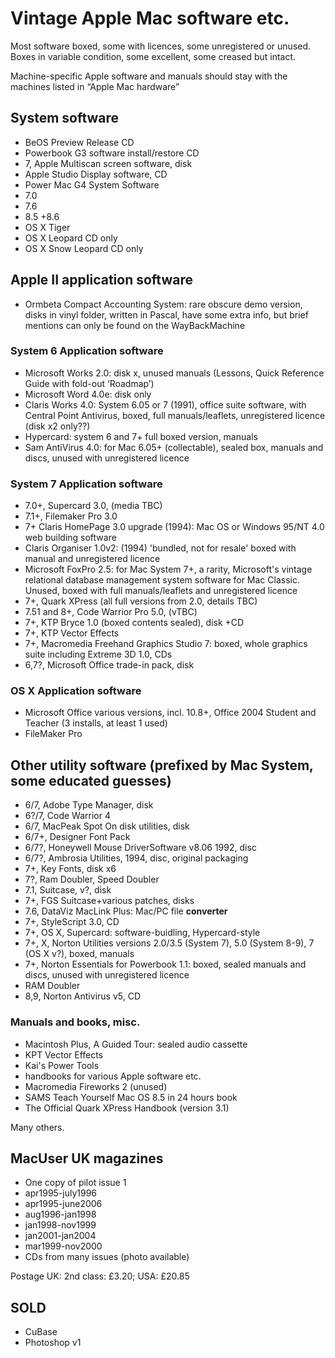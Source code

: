 # Vintage Apple Mac software etc.

Most software boxed, some with licences, some unregistered or unused. Boxes in variable condition, some excellent, some creased but intact.

Machine-specific Apple software and manuals should stay with the machines listed in “Apple Mac hardware”

## System software

- BeOS Preview Release CD
- Powerbook G3 software install/restore CD
- 7, Apple Multiscan screen software, disk
- Apple Studio Display software, CD
- Power Mac G4 System Software
- 7.0
- 7.6
- 8.5 +8.6
- OS X Tiger
- OS X Leopard CD only
- OS X Snow Leopard CD only

## Apple II application software

- Ormbeta Compact Accounting System: rare obscure demo version, disks in vinyl folder, written in Pascal, have some extra info, but brief mentions can only be found on the WayBackMachine

### System 6 Application software

- Microsoft Works 2.0: disk x, unused manuals (Lessons, Quick Reference Guide with fold-out ‘Roadmap’)
- Microsoft Word 4.0e: disk only
- Claris Works 4.0: System 6.05 or 7 (1991), office suite software, with Central Point Antivirus, boxed, full manuals/leaflets, unregistered licence (disk x2 only??)
- Hypercard: system 6 and 7+ full boxed version, manuals
- Sam AntiVirus 4.0: for Mac 6.05+ (collectable), sealed box, manuals and discs, unused with unregistered licence

### System 7 Application software

- 7.0+, Supercard 3.0, (media TBC)
- 7.1+, Filemaker Pro 3.0
- 7+ Claris HomePage 3.0 upgrade (1994): Mac OS or Windows 95/NT 4.0 web building software
- Claris Organiser 1.0v2: (1994) 'bundled, not for resale' boxed with manual and unregistered licence
- Microsoft FoxPro 2.5: for Mac System 7+, a rarity, Microsoft's vintage relational database management system software for Mac Classic. Unused, boxed with full manuals/leaflets and unregistered licence
- 7+, Quark XPress (all full versions from 2.0, details TBC)
- 7.51 and 8+, Code Warrior Pro 5.0, (vTBC)
- 7+, KTP Bryce 1.0 (boxed contents sealed), disk +CD
- 7+, KTP Vector Effects
- 7+, Macromedia Freehand Graphics Studio 7: boxed, whole graphics suite including Extreme 3D 1.0, CDs
- 6,7?, Microsoft Office trade-in pack, disk

### OS X Application software

- Microsoft Office various versions, incl. 10.8+, Office 2004 Student and Teacher (3 installs, at least 1 used)
- FileMaker Pro

## Other utility software (prefixed by Mac System, some educated guesses)

- 6/7, Adobe Type Manager, disk
- 6?/7, Code Warrior 4
- 6/7, MacPeak Spot On disk utilities, disk
- 6/7+, Designer Font Pack
- 6/7?, Honeywell Mouse DriverSoftware v8.06 1992, disc
- 6/7?, Ambrosia Utilities, 1994, disc, original packaging
- 7+, Key Fonts, disk x6
- 7?, Ram Doubler, Speed Doubler
- 7.1, Suitcase, v?, disk
- 7+, FGS Suitcase+various patches, disks
- 7.6, DataViz MacLink Plus: Mac/PC file **converter**
- 7+, StyleScript 3.0, CD
- 7+, OS X, Supercard: software-buidling, Hypercard-style
- 7+, X, Norton Utilities versions 2.0/3.5 (System 7), 5.0 (System 8-9), 7 (OS X v?), boxed, manuals
- 7+, Norton Essentials for Powerbook 1.1: boxed, sealed manuals and discs, unused with unregistered licence
- RAM Doubler
- 8,9, Norton Antivirus v5, CD

### Manuals and books, misc.

- Macintosh Plus, A Guided Tour: sealed audio cassette
- KPT Vector Effects
- Kai's Power Tools
- handbooks for various Apple software etc.
- Macromedia Fireworks 2 (unused)
- SAMS Teach Yourself Mac OS 8.5 in 24 hours book
- The Official Quark XPress Handbook (version 3.1)

Many others.

## MacUser UK magazines

- One copy of pilot issue 1
- apr1995-july1996
- apr1995-june2006
- aug1996-jan1998
- jan1998-nov1999
- jan2001-jan2004
- mar1999-nov2000
- CDs from many issues (photo available)

Postage UK: 2nd class: £3.20; USA: £20.85

## SOLD

- CuBase
- Photoshop v1
